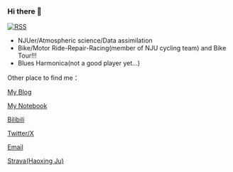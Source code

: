 ### Hi there 👋

<!--
**JUJUup/JUJUup** is a ✨ _special_ ✨ repository because its `README.md` (this file) appears on your GitHub profile.

Here are some ideas to get you started:

- 🔭 I’m currently working on ...
- 🌱 I’m currently learning ...
- 👯 I’m looking to collaborate on ...
- 🤔 I’m looking for help with ...
- 💬 Ask me about ...
- 📫 How to reach me: ...
- 😄 Pronouns: ...
- ⚡ Fun fact: ...
-->

[![RSS](https://img.shields.io/badge/dynamic/json?logo=rss&logoColor=white&label=RSS&labelColor=95B8D1&color=95B8D1&query=%24.data.totalSubs&url=https%3A%2F%2Fapi.spencerwoo.com%2Fsubstats%2F%3Fsource%3Dfeedly%257Cinoreader%257CfeedsPub%26queryKey%3Dhttps://haysc.tech/feed.xml&style=flat-square)](https://jujuup.github.io/atom.xml)

- NJUer/Atmospheric science/Data assimilation
- Bike/Motor Ride-Repair-Racing(member of NJU cycling team) and Bike Tour!!!
- Blues Harmonica(not a good player yet...)

Other place to find me：

[My Blog](https://jujuup.github.io/about/)

[My Notebook](https://jujuup.github.io/JUJUnotebook/)

[Bilibili](https://space.bilibili.com/259337113?spm_id_from=333.1007.0.0)

[Twitter/X](https://twitter.com/JUJU66206378)

[Email](mailto:DZ21280003@smail.nju.edu.cn)

[Strava(Haoxing Ju)](https://www.strava.com/athletes/108697988)

